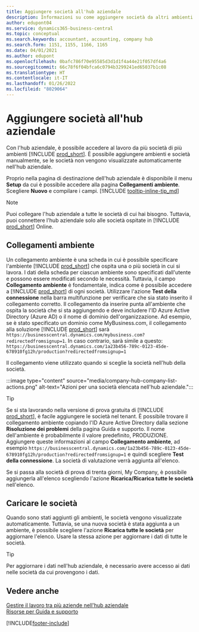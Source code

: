 ```yaml
---
title: Aggiungere società all'hub aziendale
description: Informazioni su come aggiungere società da altri ambienti Business Central all'hub aziendale in modo da poter gestire il lavoro in più ambienti.
author: edupont04
ms.service: dynamics365-business-central
ms.topic: conceptual
ms.search.keywords: accountant, accounting, company hub
ms.search.form: 1151, 1155, 1166, 1165
ms.date: 04/01/2021
ms.author: edupont
ms.openlocfilehash: 0bafc786f70e95585d3d1d1f4a44e21f057df4a6
ms.sourcegitcommit: 66c78f6f04bfca6c0794b3299241ed65037b1c08
ms.translationtype: HT
ms.contentlocale: it-IT
ms.lasthandoff: 01/26/2022
ms.locfileid: "8029064"
---
```

# <a name="add-companies-to-your-company-hub"></a>Aggiungere società all'hub aziendale

Con l'hub aziendale, è possibile accedere al lavoro da più società di più ambienti [!INCLUDE [prod_short](includes/prod_short.md)]. È possibile aggiungere ambienti e società manualmente, se le società non vengono visualizzate automaticamente nell'hub aziendale.  

Proprio nella pagina di destinazione dell'hub aziendale è disponibile il menu **Setup** da cui è possibile accedere alla pagina **Collegamenti ambiente**. Scegliere **Nuovo** e compilare i campi. [!INCLUDE [tooltip-inline-tip_md](includes/tooltip-inline-tip_md.md)]  

> [!NOTE]
> Puoi collegare l'hub aziendale a tutte le società di cui hai bisogno. Tuttavia, puoi connettere l'hub aziendale solo alle società ospitate in [!INCLUDE [prod_short](includes/prod_short.md)] Online.

## <a name="environment-links"></a>Collegamenti ambiente

Un collegamento ambiente è una scheda in cui è possibile specificare l'ambiente [!INCLUDE [prod_short](includes/prod_short.md)] che ospita una o più società in cui si lavora. I dati della scheda per ciascun ambiente sono specificati dall'utente e possono essere modificati secondo le necessità. Tuttavia, il campo **Collegamento ambiente** è fondamentale, indica come è possibile accedere a [!INCLUDE [prod_short](includes/prod_short.md)] di ogni società. Utilizzare l'azione **Test della connessione** nella barra multifunzione per verificare che sia stato inserito il collegamento corretto. Il collegamento da inserire punta all'ambiente che ospita la società che si sta aggiungendo e deve includere l'ID Azure Active Directory (Azure AD) o il nome di dominio dell'organizzazione. Ad esempio, se è stato specificato un dominio come MyBusiness.com, il collegamento alla soluzione [!INCLUDE [prod_short](includes/prod_short.md)] sarà ```https://businesscentral.dynamics.com/mybusiness.com?redirectedfromsignup=1```. In caso contrario, sarà simile a questo: ```https://businesscentral.dynamics.com/1a23b456-789c-0123-45de-678910fg12h/production?redirectedfromsignup=1```  

Il collegamento viene utilizzato quando si sceglie la società nell'hub della società.  

:::image type="content" source="media/company-hub-company-list-actions.png" alt-text="Azioni per una società elencata nell'hub aziendale.":::

> [!TIP]
> Se si sta lavorando nella versione di prova gratuita di [!INCLUDE [prod_short](includes/prod_short.md)], è facile aggiungere le società nel tenant. È possibile trovare il collegamento ambiente copiando l'ID Azure Active Directory dalla sezione **Risoluzione dei problemi** della pagina Guida e supporto. Il nome dell'ambiente è probabilmente il valore predefinito, PRODUZIONE. Aggiungere queste informazioni al campo **Collegamento ambiente**, ad esempio ```https://businesscentral.dynamics.com/1a23b456-789c-0123-45de-678910fg12h/production?redirectedfromsignup=1``` e quindi scegliere **Test della connessione**. La società di valutazione verrà aggiunta all'elenco.
>
> Se si passa alla società di prova di trenta giorni, My Company, è possibile aggiungerla all'elenco scegliendo l'azione **Ricarica/Ricarica tutte le società** nell'elenco.

## <a name="load-companies"></a>Caricare le società

Quando sono stati aggiunti gli ambienti, le società vengono visualizzate automaticamente. Tuttavia, se una nuova società è stata aggiunta a un ambiente, è possibile scegliere l'azione **Ricarica tutte le società** per aggiornare l'elenco. Usare la stessa azione per aggiornare i dati di tutte le società.  

> [!TIP]
> Per aggiornare i dati nell'hub aziendale, è necessario avere accesso ai dati nelle società da cui provengono i dati.

## <a name="see-also"></a>Vedere anche

[Gestire il lavoro tra più aziende nell'hub aziendale](company-hub.md)  
[Risorse per Guida e supporto](product-help-and-support.md)  


[!INCLUDE[footer-include](includes/footer-banner.md)]